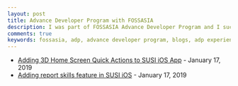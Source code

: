 ```yaml
---
layout: post
title: Advance Developer Program with FOSSASIA
description: I was part of FOSSASIA Advance Developer Program and I successfully completed it and get chance to attend FOSSASIA Open Tech Summit 2019.
comments: true
keywords: fossasia, adp, advance developer program, blogs, adp experience, open source
---
```


- [Adding 3D Home Screen Quick Actions to SUSI iOS App](https://blog.fossasia.org/adding-3d-home-screen-quick-actions-to-susi-ios-app/) - January 17, 2019
- [Adding report skills feature in SUSI iOS](https://blog.fossasia.org/adding-report-skills-feature-in-susi-ios/) - January 17, 2019
